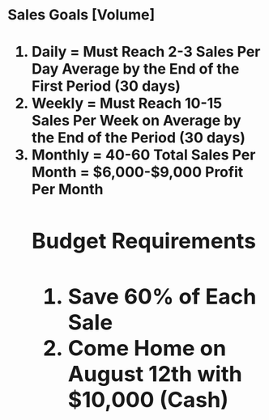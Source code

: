 
<h1>Sales Goals [Volume]<h1>
<ol>
	<li>Daily = Must Reach 2-3 Sales Per Day Average by the End of the First Period (30 days)</li>
	<li>Weekly = Must Reach 10-15 Sales Per Week on Average by the End of the Period (30 days)</li> 
	<li>Monthly = 40-60 Total Sales Per Month = $6,000-$9,000 Profit Per Month </li>
<h2>Budget Requirements<h2>
<ol>
	<li>Save 60% of Each Sale</li>
	<li>Come Home on August 12th with $10,000 (Cash)</li>
</ol>	
